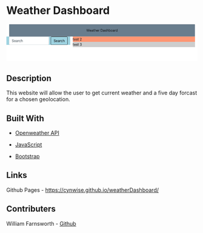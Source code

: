 # Weather Dashboard

![ScreenShot](./assets/demoScreenshot.png)

## Description

  This website will allow the user to get current weather and a five day forcast for a chosen geolocation. 

## Built With

* [Openweather API](https://openweathermap.org/api)

* [JavaScript](https://www.javascript.com/)

* [Bootstrap](https://getbootstrap.com/)

## Links

Github Pages - https://cynwise.github.io/weatherDashboard/

## Contributers

William Farnsworth - [Github](https://github.com/Cynwise)
